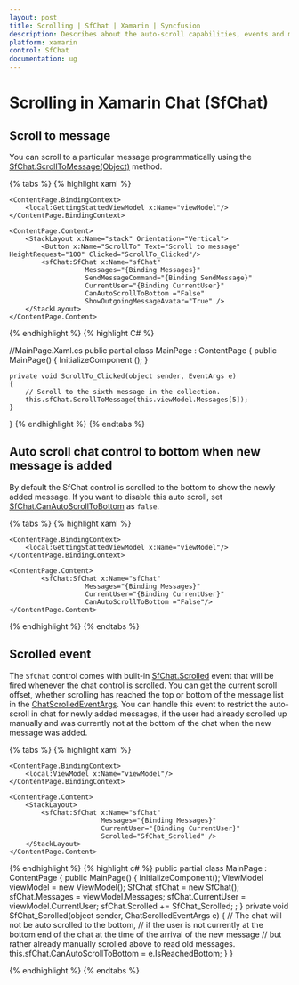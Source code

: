 ```yaml
---
layout: post
title: Scrolling | SfChat | Xamarin | Syncfusion
description: Describes about the auto-scroll capabilities, events and methods to handle scrolling in Xamarin.Forms chat control.
platform: xamarin
control: SfChat
documentation: ug
---
```


# Scrolling in Xamarin Chat (SfChat)

## Scroll to message

You can scroll to a particular message programmatically using the [SfChat.ScrollToMessage(Object)](https://help.syncfusion.com/cr/xamarin/Syncfusion.SfChat.XForms~Syncfusion.XForms.Chat.SfChat~ScrollToMessage.html) method.

{% tabs %}
{% highlight xaml %}
<?xml version="1.0" encoding="utf-8" ?>
<ContentPage xmlns="http://xamarin.com/schemas/2014/forms"
             xmlns:x="http://schemas.microsoft.com/winfx/2009/xaml"
             xmlns:sfChat="clr-namespace:Syncfusion.XForms.Chat;assembly=Syncfusion.SfChat.XForms"
             xmlns:local="clr-namespace:GettingStarted"
             x:Class="GettingStarted.MainPage">

    <ContentPage.BindingContext>
        <local:GettingStattedViewModel x:Name="viewModel"/>
    </ContentPage.BindingContext>
    
    <ContentPage.Content>
        <StackLayout x:Name="stack" Orientation="Vertical">
            <Button x:Name="ScrollTo" Text="Scroll to message" HeightRequest="100" Clicked="ScrollTo_Clicked"/>
            <sfChat:SfChat x:Name="sfChat"
                       Messages="{Binding Messages}"
                       SendMessageCommand="{Binding SendMessage}"
                       CurrentUser="{Binding CurrentUser}"
                       CanAutoScrollToBottom ="False"
                       ShowOutgoingMessageAvatar="True" />
        </StackLayout>
    </ContentPage.Content>
</ContentPage>
{% endhighlight %}
{% highlight C# %}

//MainPage.Xaml.cs
public partial class MainPage : ContentPage
{
    public MainPage()
    {
        InitializeComponent ();
    }

    private void ScrollTo_Clicked(object sender, EventArgs e)
    {
        // Scroll to the sixth message in the collection.
        this.sfChat.ScrollToMessage(this.viewModel.Messages[5]);
    }
}
{% endhighlight %}
{% endtabs %}


## Auto scroll chat control to bottom when new message is added

By default the SfChat control is scrolled to the bottom to show the newly added message. If you want to disable this auto scroll, set [SfChat.CanAutoScrollToBottom](https://help.syncfusion.com/cr/cref_files/xamarin/Syncfusion.SfChat.XForms~Syncfusion.XForms.Chat.SfChat~CanAutoScrollToBottom.html) as `false`.

{% tabs %}
{% highlight xaml %}
<?xml version="1.0" encoding="utf-8" ?>
<ContentPage xmlns="http://xamarin.com/schemas/2014/forms"
             xmlns:x="http://schemas.microsoft.com/winfx/2009/xaml"
             xmlns:sfChat="clr-namespace:Syncfusion.XForms.Chat;assembly=Syncfusion.SfChat.XForms"
             xmlns:local="clr-namespace:GettingStarted"
             x:Class="GettingStarted.MainPage">

    <ContentPage.BindingContext>
        <local:GettingStattedViewModel x:Name="viewModel"/>
    </ContentPage.BindingContext>
    
    <ContentPage.Content>
            <sfChat:SfChat x:Name="sfChat"
                       Messages="{Binding Messages}"
                       CurrentUser="{Binding CurrentUser}"
                       CanAutoScrollToBottom ="False"/>
    </ContentPage.Content>
</ContentPage>
{% endhighlight %}
{% endtabs %}

## Scrolled event

The `SfChat` control comes with built-in [SfChat.Scrolled](https://help.syncfusion.com/cr/xamarin/Syncfusion.SfChat.XForms~Syncfusion.XForms.Chat.SfChat~Scrolled_EV.html) event that will be fired whenever the chat control is scrolled. You can get the current scroll offset, whether scrolling has reached the top or bottom of the message list in the [ChatScrolledEventArgs](https://help.syncfusion.com/cr/xamarin/Syncfusion.SfChat.XForms~Syncfusion.XForms.Chat.ChatScrolledEventArgs.html). You can handle this event to restrict the auto-scroll in chat for newly added messages, if the user had already scrolled up manually and was currently not at the bottom of the chat when the new message was added. 

{% tabs %}
{% highlight xaml %}
<?xml version="1.0" encoding="utf-8" ?>
<ContentPage xmlns="http://xamarin.com/schemas/2014/forms"
             xmlns:x="http://schemas.microsoft.com/winfx/2009/xaml"
             xmlns:sfChat="clr-namespace:Syncfusion.XForms.Chat;assembly=Syncfusion.SfChat.XForms"
             xmlns:local="clr-namespace:GettingStarted"
             x:Class="GettingStarted.MainPage">

    <ContentPage.BindingContext>
        <local:ViewModel x:Name="viewModel"/>
    </ContentPage.BindingContext>

    <ContentPage.Content>
        <StackLayout>
            <sfChat:SfChat x:Name="sfChat"      
                           Messages="{Binding Messages}"
                           CurrentUser="{Binding CurrentUser}"
                           Scrolled="SfChat_Scrolled" />
        </StackLayout>
    </ContentPage.Content>
</ContentPage>       
{% endhighlight %}
{% highlight c# %}
public partial class MainPage : ContentPage
{
    public MainPage()
    {
        InitializeComponent();
        ViewModel viewModel = new ViewModel();
        SfChat sfChat = new SfChat();
        sfChat.Messages = viewModel.Messages;
        sfChat.CurrentUser = viewModel.CurrentUser;
        sfChat.Scrolled += SfChat_Scrolled; ;
    }
    private void SfChat_Scrolled(object sender, ChatScrolledEventArgs e)
    {
        // The chat will not be auto scrolled to the bottom,
        // if the user is not currently at the bottom end of the chat at the time of the arrival of the new message
        // but rather already manually scrolled above to read old messages.
        this.sfChat.CanAutoScrollToBottom = e.IsReachedBottom;
    }
}

{% endhighlight %}
{% endtabs %}
